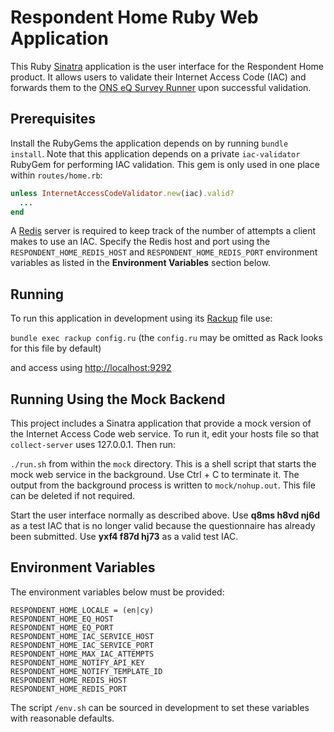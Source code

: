 # Respondent Home Ruby Web Application
This Ruby [Sinatra](http://www.sinatrarb.com/) application is the user interface for the Respondent Home product. It allows users to validate their Internet Access Code (IAC) and forwards
them to the [ONS eQ Survey Runner](https://github.com/ONSdigital/eq-survey-runner) upon successful validation.

## Prerequisites
Install the RubyGems the application depends on by running `bundle install`. Note that this application depends on a private `iac-validator` RubyGem for performing IAC validation. This gem is only used in one place within `routes/home.rb`:

```ruby
unless InternetAccessCodeValidator.new(iac).valid?
  ...
end
```

A [Redis](http://redis.io/) server is required to keep track of the number of attempts a client makes to use an IAC. Specify the Redis host and port using the `RESPONDENT_HOME_REDIS_HOST` and `RESPONDENT_HOME_REDIS_PORT` environment variables as listed in the **Environment Variables** section below.

## Running
To run this application in development using its [Rackup](http://rack.github.io/) file use:

  `bundle exec rackup config.ru` (the `config.ru` may be omitted as Rack looks for this file by default)

and access using [http://localhost:9292](http://localhost:9292)

## Running Using the Mock Backend
This project includes a Sinatra application that provide a mock version of the Internet Access Code web service. To run it, edit your hosts file so that `collect-server` uses 127.0.0.1. Then run:

  `./run.sh` from within the `mock` directory. This is a shell script that starts the mock web service in the background. Use Ctrl + C to terminate it. The output from the background process is written to `mock/nohup.out`. This file can be deleted if not required.

Start the user interface normally as described above. Use **q8ms h8vd nj6d** as a test IAC that is no longer valid because the questionnaire has already been submitted. Use **yxf4 f87d hj73** as a valid test IAC.

## Environment Variables
The environment variables below must be provided:

```
RESPONDENT_HOME_LOCALE = (en|cy)
RESPONDENT_HOME_EQ_HOST
RESPONDENT_HOME_EQ_PORT
RESPONDENT_HOME_IAC_SERVICE_HOST
RESPONDENT_HOME_IAC_SERVICE_PORT
RESPONDENT_HOME_MAX_IAC_ATTEMPTS
RESPONDENT_HOME_NOTIFY_API_KEY
RESPONDENT_HOME_NOTIFY_TEMPLATE_ID
RESPONDENT_HOME_REDIS_HOST
RESPONDENT_HOME_REDIS_PORT
```

The script `/env.sh` can be sourced in development to set these variables with reasonable defaults.
